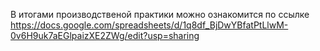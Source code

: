 В итогами производственой практики можно ознакомится по ссылке https://docs.google.com/spreadsheets/d/1q8df_BjDwYBfatPtLlwM-0v6H9uk7aEGlpaizXE2ZWg/edit?usp=sharing
